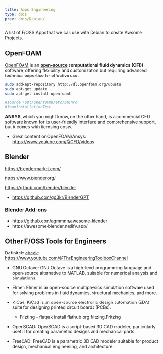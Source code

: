 ```yaml
---
title: Apps Engineering
type: docs
prev: docs/Debian/
---
```


A list of F/OSS Apps that we can use with Debian to create Awsome Projects.

## OpenFOAM

[OpenFOAM](https://www.openfoam.com/) is an **[open-source](https://github.com/OpenFOAM/OpenFOAM-11) computational fluid dynamics (CFD)** software, offering flexibility and customization but requiring advanced technical expertise for effective use.

```sh
sudo add-apt-repository http://dl.openfoam.org/ubuntu
sudo apt-get update
sudo apt-get install openfoam8

#source /opt/openfoam8/etc/bashrc
#foamInstallationTest
```

**ANSYS**, which you might know, on the other hand, is a commercial CFD software known for its user-friendly interface and comprehensive support, but it comes with licensing costs.


* Great content on OpenFOAM/Ansys: <https://www.youtube.com/@CFD/videos>


## Blender

https://blendermarket.com/

https://www.blender.org/

<https://github.com/blender/blender>

* <https://github.com/gd3kr/BlenderGPT>

### Blender Add-ons

* <https://github.com/agmmnn/awesome-blender>
* <https://awesome-blender.netlify.app/>

## Other F/OSS Tools for Engineers

Definitely [check](https://www.youtube.com/watch?v=yDwu-cmVR9Q): <https://www.youtube.com/@TheEngineeringToolboxChannel>

* GNU Octave: GNU Octave is a high-level programming language and open-source alternative to MATLAB, suitable for numerical analysis and simulations.

* Elmer: Elmer is an open-source multiphysics simulation software used for solving problems in fluid dynamics, structural mechanics, and more.

* KiCad: KiCad is an open-source electronic design automation (EDA) suite for designing printed circuit boards (PCBs).
    * Frizting - flatpak install flathub org.fritzing.Fritzing

* OpenSCAD: OpenSCAD is a script-based 3D CAD modeler, particularly useful for creating parametric designs and mechanical parts.

* FreeCAD: FreeCAD is a parametric 3D CAD modeler suitable for product design, mechanical engineering, and architecture.